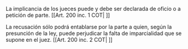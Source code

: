 La implicancia de los jueces puede y debe ser declarada de oficio o a petición de parte. [[Art. 200 inc. 1 COT| ]]

La recusación sólo podrá entablarse por la parte a quien, según la presunción de la ley, puede perjudicar la falta de imparcialidad que se supone en el juez. [[Art. 200 inc. 2 COT| ]]